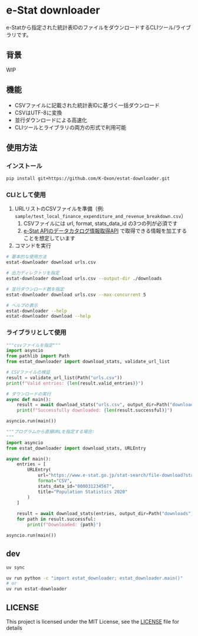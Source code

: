 # e-Stat downloader

e-Statから指定された統計表IDのファイルをダウンロードするCLIツール/ライブラリです。

## 背景

WIP

## 機能

- CSVファイルに記載された統計表IDに基づく一括ダウンロード
- CSVはUTF-8に変換
- 並行ダウンロードによる高速化
- CLIツールとライブラリの両方の形式で利用可能

## 使用方法

### インストール

```bash
pip install git+https://github.com/K-Oxon/estat-downloader.git
```

### CLIとして使用

1. URLリストのCSVファイルを準備（例: `sample/test_local_finance_expenditure_and_revenue_breakdown.csv`）
   1. CSVファイルには url, format, stats_data_id の3つの列が必須です
   2. [e-Stat APIのデータカタログ情報取得API](https://www.e-stat.go.jp/api/api-info/e-stat-manual3-0#api_4_7) で取得できる情報を加工することを想定しています
2. コマンドを実行

```bash
# 基本的な使用方法
estat-downloader download urls.csv

# 出力ディレクトリを指定
estat-downloader download urls.csv --output-dir ./downloads

# 並行ダウンロード数を指定
estat-downloader download urls.csv --max-concurrent 5

# ヘルプの表示
estat-downloader --help
estat-downloader download --help
```

### ライブラリとして使用

```python
"""csvファイルを指定"""
import asyncio
from pathlib import Path
from estat_downloader import download_stats, validate_url_list

# CSVファイルの検証
result = validate_url_list(Path("urls.csv"))
print(f"Valid entries: {len(result.valid_entries)}")

# ダウンロードの実行
async def main():
    result = await download_stats("urls.csv", output_dir=Path("downloads"))
    print(f"Successfully downloaded: {len(result.successful)}")

asyncio.run(main())
```

```python
"""プログラムから直接URLを指定する場合:
"""
import asyncio
from estat_downloader import download_stats, URLEntry

async def main():
    entries = [
        URLEntry(
            url="https://www.e-stat.go.jp/stat-search/file-download?statInfId=000031234567",
            format="CSV",
            stats_data_id="000031234567",
            title="Population Statistics 2020"
        )
    ]
    
    result = await download_stats(entries, output_dir=Path("downloads"))
    for path in result.successful:
        print(f"Downloaded: {path}")

asyncio.run(main())
```

## dev

```bash
uv sync
```

```bash
uv run python -c "import estat_downloader; estat_downloader.main()"
# or
uv run estat-downloader
```

## LICENSE

This project is licensed under the MIT License, see the [LICENSE](/LICENSE) file for details
